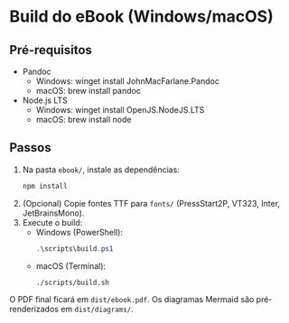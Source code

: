 # Build do eBook (Windows/macOS)

## Pré-requisitos
- Pandoc
  - Windows: winget install JohnMacFarlane.Pandoc
  - macOS: brew install pandoc
- Node.js LTS
  - Windows: winget install OpenJS.NodeJS.LTS
  - macOS: brew install node

## Passos
1) Na pasta `ebook/`, instale as dependências:
   ```bash
   npm install
   ```
2) (Opcional) Copie fontes TTF para `fonts/` (PressStart2P, VT323, Inter, JetBrainsMono).
3) Execute o build:
   - Windows (PowerShell):
     ```powershell
     .\scripts\build.ps1
     ```
   - macOS (Terminal):
     ```bash
     ./scripts/build.sh
     ```

O PDF final ficará em `dist/ebook.pdf`. Os diagramas Mermaid são pré-renderizados em `dist/diagrams/`.
